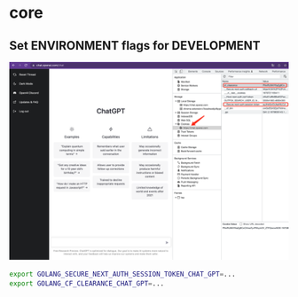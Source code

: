 # core

## Set ENVIRONMENT flags for DEVELOPMENT
[![Tutorial for where to find flag values](environment_help.png 'Codey the Codecademy mascot')](https://codecademy.com)
```bash
export GOLANG_SECURE_NEXT_AUTH_SESSION_TOKEN_CHAT_GPT=...
export GOLANG_CF_CLEARANCE_CHAT_GPT=...
```